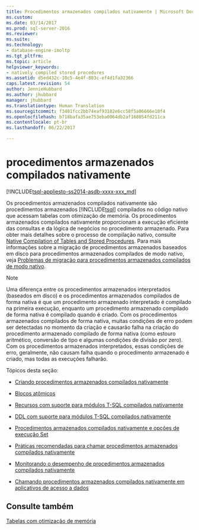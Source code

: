 ```yaml
---
title: Procedimentos armazenados compilados nativamente | Microsoft Docs
ms.custom: 
ms.date: 03/14/2017
ms.prod: sql-server-2016
ms.reviewer: 
ms.suite: 
ms.technology:
- database-engine-imoltp
ms.tgt_pltfrm: 
ms.topic: article
helpviewer_keywords:
- natively compiled stored procedures
ms.assetid: d5ed432c-10c5-4e4f-883c-ef4d1fa32366
caps.latest.revision: 54
author: JennieHubbard
ms.author: jhubbard
manager: jhubbard
ms.translationtype: Human Translation
ms.sourcegitcommit: f3481fcc2bb74eaf93182e6cc58f5a06666e10f4
ms.openlocfilehash: b718bafa35ae753eba0064db2af168054fd211ca
ms.contentlocale: pt-br
ms.lasthandoff: 06/22/2017

---
```

# <a name="natively-compiled-stored-procedures"></a>procedimentos armazenados compilados nativamente
[!INCLUDE[tsql-appliesto-ss2014-asdb-xxxx-xxx_md](../../includes/tsql-appliesto-ss2014-asdb-xxxx-xxx-md.md)]

  Os procedimentos armazenados compilados nativamente são procedimentos armazenados [!INCLUDE[tsql](../../includes/tsql-md.md)] compilados no código nativo que acessam tabelas com otimização de memória. Os procedimentos armazenados compilados nativamente proporcionam a execução eficiente das consultas e da lógica de negócios no procedimento armazenado. Para obter mais detalhes sobre o processo de compilação nativo, consulte [Native Compilation of Tables and Stored Procedures](../../relational-databases/in-memory-oltp/native-compilation-of-tables-and-stored-procedures.md). Para mais informações sobre a migração de procedimentos armazenados baseados em disco para procedimentos armazenados compilados de modo nativo, veja [Problemas de migração para procedimentos armazenados compilados de modo nativo](../../relational-databases/in-memory-oltp/migration-issues-for-natively-compiled-stored-procedures.md).  
  
> [!NOTE]  
>  Uma diferença entre os procedimentos armazenados interpretados (baseados em disco) e os procedimentos armazenados compilados de forma nativa é que um procedimento armazenado interpretado é compilado na primeira execução, enquanto um procedimento armazenado compilado de forma nativa é compilado quando é criado. Com os procedimentos armazenados compilados de forma nativa, muitas condições de erro podem ser detectadas no momento da criação e causarão falha na criação do procedimento armazenado compilado de forma nativa (como estouro aritmético, conversão de tipo e algumas condições de divisão por zero). Com os procedimentos armazenados interpretados, essas condições de erro, geralmente, não causam falha quando o procedimento armazenado é criado, mas todas as execuções falharão.  
  
 Tópicos desta seção:  
  
-   [Criando procedimentos armazenados compilados nativamente](../../relational-databases/in-memory-oltp/creating-natively-compiled-stored-procedures.md)  
  
-   [Blocos atômicos](../../relational-databases/in-memory-oltp/atomic-blocks-in-native-procedures.md)  
  
-   [Recursos com suporte para módulos T-SQL compilados nativamente](../../relational-databases/in-memory-oltp/supported-features-for-natively-compiled-t-sql-modules.md)  
  
-   [DDL com suporte para módulos T-SQL compilados nativamente](../../relational-databases/in-memory-oltp/supported-ddl-for-natively-compiled-t-sql-modules.md)  
  
-   [Procedimentos armazenados compilados nativamente e opções de execução Set](../../relational-databases/in-memory-oltp/natively-compiled-stored-procedures-and-execution-set-options.md)  
  
-   [Práticas recomendadas para chamar procedimentos armazenados compilados nativamente](../../relational-databases/in-memory-oltp/best-practices-for-calling-natively-compiled-stored-procedures.md)  
  
-   [Monitorando o desempenho de procedimentos armazenados compilados nativamente](../../relational-databases/in-memory-oltp/monitoring-performance-of-natively-compiled-stored-procedures.md)  
  
-   [Chamando procedimentos armazenados compilados nativamente em aplicativos de acesso a dados](../../relational-databases/in-memory-oltp/calling-natively-compiled-stored-procedures-from-data-access-applications.md)  
  
## <a name="see-also"></a>Consulte também  
 [Tabelas com otimização de memória](../../relational-databases/in-memory-oltp/memory-optimized-tables.md)  
  
  
